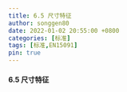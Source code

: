 ```yaml
---
title: 6.5 尺寸特征
author: songgen80
date: 2022-01-02 20:55:00 +0800
categories: [标准]
tags: [标准,EN15091]
pin: true
---
```


#### 6.5 尺寸特征
